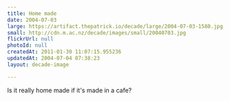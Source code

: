 ```yaml
---
title: Home made
date: 2004-07-03
large: https://artifact.thepatrick.io/decade/large/2004-07-03-1580.jpg
small: http://cdn.m.ac.nz/decade/images/small/20040703.jpg
flickrUrl: null
photoId: null
createdAt: 2011-01-30 11:07:15.955236
updatedAt: 2004-07-04 07:38:23
layout: decade-image

---
```

Is it really home made if it's made in a cafe?
